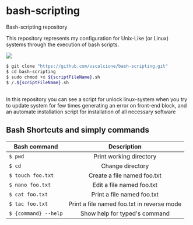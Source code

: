 # bash-scripting
Bash-scripting repository

This repository represents my configuration for Unix-Like (or Linux) systems through the execution of bash scripts.

![](https://img.icons8.com/cute-clipart/64/000000/console.png)

```sh
$ git clone "https://github.com/vscalcione/bash-scripting.git"
$ cd bash-scripting
$ sudo chmod +x ${scriptFileName}.sh
$ /.${scriptFileName}.sh
```

##
In this repository you can see a script for unlock linux-system when you try to update system for few times generating
an error on front-end block, and an automate installation script for installation of all necessary software

## Bash Shortcuts and simply commands

| Bash command                                |  Description                                                       |
|---------------------------------------------|:------------------------------------------------------------------:|
| ```$ pwd```                                 | Print working directory                                            |
| ```$ cd```                                  | Change directory                                                   |
| ```$ touch foo.txt```                       | Create a file named foo.txt                                        |
| ```$ nano foo.txt```                        | Edit a file named foo.txt                                          |
| ```$ cat foo.txt```                         | Print a file named foo.txt                                         |
| ```$ tac foo.txt```                         | Print a file named foo.txt in reverse mode                         |
| ```$ {command} --help```                    | Show help for typed's command                                      |
